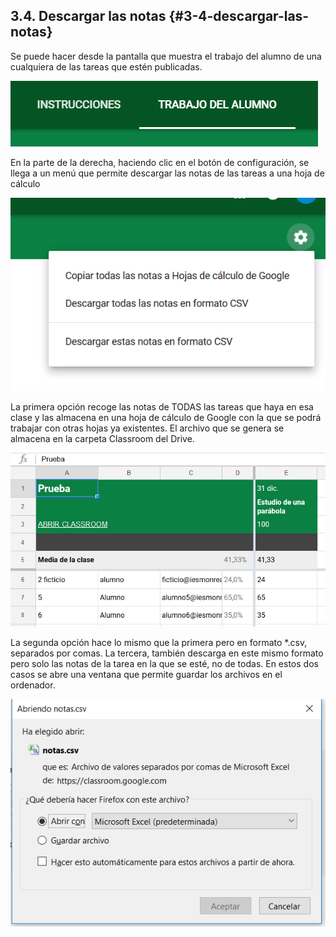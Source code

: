 ## 3.4\. Descargar las notas {#3-4-descargar-las-notas}

Se puede hacer desde la pantalla que muestra el trabajo del alumno de una cualquiera de las tareas que estén publicadas.

![](../images/image37.png)

En la parte de la derecha, haciendo clic en el botón de configuración, se llega a un menú que permite descargar las notas de las tareas a una hoja de cálculo

![](../images/image2.png)

La primera opción recoge las notas de TODAS las tareas que haya en esa clase y las almacena en una hoja de cálculo de Google con la que se podrá trabajar con otras hojas ya existentes. El archivo que se genera se almacena en la carpeta Classroom del Drive.

![](../images/image35.png)

La segunda opción hace lo mismo que la primera pero en formato *.csv, separados por comas. La tercera, también descarga en este mismo formato pero solo las notas de la tarea en la que se esté, no de todas. En estos dos casos se abre una ventana que permite guardar los archivos en el ordenador.

![](../images/image13.png)